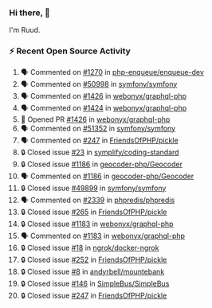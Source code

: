 ### Hi there, 👋

I'm Ruud.
 
### :zap: Recent Open Source Activity

<!--START_SECTION:activity-->
1. 🗣 Commented on [#1270](https://github.com/php-enqueue/enqueue-dev/issues/1270#issuecomment-1677219584) in [php-enqueue/enqueue-dev](https://github.com/php-enqueue/enqueue-dev)
2. 🗣 Commented on [#50998](https://github.com/symfony/symfony/pull/50998#issuecomment-1677133330) in [symfony/symfony](https://github.com/symfony/symfony)
3. 🗣 Commented on [#1426](https://github.com/webonyx/graphql-php/pull/1426#issuecomment-1676951287) in [webonyx/graphql-php](https://github.com/webonyx/graphql-php)
4. 🗣 Commented on [#1424](https://github.com/webonyx/graphql-php/issues/1424#issuecomment-1676943584) in [webonyx/graphql-php](https://github.com/webonyx/graphql-php)
5. 💪 Opened PR [#1426](https://github.com/webonyx/graphql-php/pull/1426) in [webonyx/graphql-php](https://github.com/webonyx/graphql-php)
6. 🗣 Commented on [#51352](https://github.com/symfony/symfony/pull/51352#issuecomment-1675861157) in [symfony/symfony](https://github.com/symfony/symfony)
7. 🗣 Commented on [#247](https://github.com/FriendsOfPHP/pickle/issues/247#issuecomment-1675832360) in [FriendsOfPHP/pickle](https://github.com/FriendsOfPHP/pickle)
8. 🔒 Closed issue [#23](https://github.com/symplify/coding-standard/issues/23) in [symplify/coding-standard](https://github.com/symplify/coding-standard)
9. 🔒 Closed issue [#1186](https://github.com/geocoder-php/Geocoder/issues/1186) in [geocoder-php/Geocoder](https://github.com/geocoder-php/Geocoder)
10. 🗣 Commented on [#1186](https://github.com/geocoder-php/Geocoder/issues/1186#issuecomment-1675770482) in [geocoder-php/Geocoder](https://github.com/geocoder-php/Geocoder)
11. 🔒 Closed issue [#49899](https://github.com/symfony/symfony/issues/49899) in [symfony/symfony](https://github.com/symfony/symfony)
12. 🗣 Commented on [#2339](https://github.com/phpredis/phpredis/issues/2339#issuecomment-1675769477) in [phpredis/phpredis](https://github.com/phpredis/phpredis)
13. 🔒 Closed issue [#265](https://github.com/FriendsOfPHP/pickle/issues/265) in [FriendsOfPHP/pickle](https://github.com/FriendsOfPHP/pickle)
14. 🔒 Closed issue [#1183](https://github.com/webonyx/graphql-php/issues/1183) in [webonyx/graphql-php](https://github.com/webonyx/graphql-php)
15. 🗣 Commented on [#1183](https://github.com/webonyx/graphql-php/issues/1183#issuecomment-1675769089) in [webonyx/graphql-php](https://github.com/webonyx/graphql-php)
16. 🔒 Closed issue [#18](https://github.com/ngrok/docker-ngrok/issues/18) in [ngrok/docker-ngrok](https://github.com/ngrok/docker-ngrok)
17. 🔒 Closed issue [#252](https://github.com/FriendsOfPHP/pickle/issues/252) in [FriendsOfPHP/pickle](https://github.com/FriendsOfPHP/pickle)
18. 🔒 Closed issue [#8](https://github.com/andyrbell/mountebank/issues/8) in [andyrbell/mountebank](https://github.com/andyrbell/mountebank)
19. 🔒 Closed issue [#146](https://github.com/SimpleBus/SimpleBus/issues/146) in [SimpleBus/SimpleBus](https://github.com/SimpleBus/SimpleBus)
20. 🔒 Closed issue [#247](https://github.com/FriendsOfPHP/pickle/issues/247) in [FriendsOfPHP/pickle](https://github.com/FriendsOfPHP/pickle)
<!--END_SECTION:activity-->

